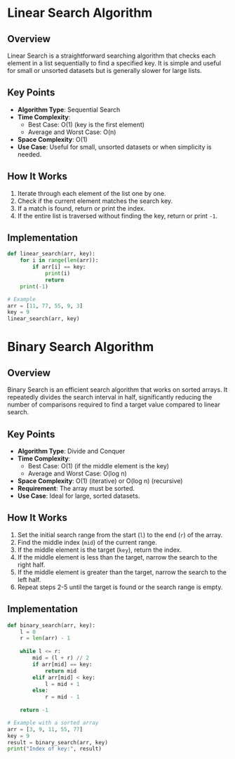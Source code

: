 # Linear Search Algorithm

## Overview
Linear Search is a straightforward searching algorithm that checks each element in a list sequentially to find a specified key. It is simple and useful for small or unsorted datasets but is generally slower for large lists.

## Key Points
- **Algorithm Type**: Sequential Search
- **Time Complexity**: 
  - Best Case: O(1) (key is the first element)
  - Average and Worst Case: O(n)
- **Space Complexity**: O(1)
- **Use Case**: Useful for small, unsorted datasets or when simplicity is needed.

## How It Works
1. Iterate through each element of the list one by one.
2. Check if the current element matches the search key.
3. If a match is found, return or print the index.
4. If the entire list is traversed without finding the key, return or print `-1`.

## Implementation
```python
def linear_search(arr, key):
    for i in range(len(arr)):
        if arr[i] == key:
            print(i)
            return
    print(-1)

# Example
arr = [11, 77, 55, 9, 3]
key = 9
linear_search(arr, key)
```

# Binary Search Algorithm

## Overview
Binary Search is an efficient search algorithm that works on sorted arrays. It repeatedly divides the search interval in half, significantly reducing the number of comparisons required to find a target value compared to linear search.

## Key Points
- **Algorithm Type**: Divide and Conquer
- **Time Complexity**: 
  - Best Case: O(1) (if the middle element is the key)
  - Average and Worst Case: O(log n)
- **Space Complexity**: O(1) (iterative) or O(log n) (recursive)
- **Requirement**: The array must be sorted.
- **Use Case**: Ideal for large, sorted datasets.

## How It Works
1. Set the initial search range from the start (`l`) to the end (`r`) of the array.
2. Find the middle index (`mid`) of the current range.
3. If the middle element is the target (`key`), return the index.
4. If the middle element is less than the target, narrow the search to the right half.
5. If the middle element is greater than the target, narrow the search to the left half.
6. Repeat steps 2-5 until the target is found or the search range is empty.

## Implementation
```python
def binary_search(arr, key):
    l = 0
    r = len(arr) - 1
    
    while l <= r:
        mid = (l + r) // 2
        if arr[mid] == key:
            return mid
        elif arr[mid] < key:
            l = mid + 1
        else:
            r = mid - 1
    
    return -1

# Example with a sorted array
arr = [3, 9, 11, 55, 77]
key = 9
result = binary_search(arr, key)
print("Index of key:", result)




